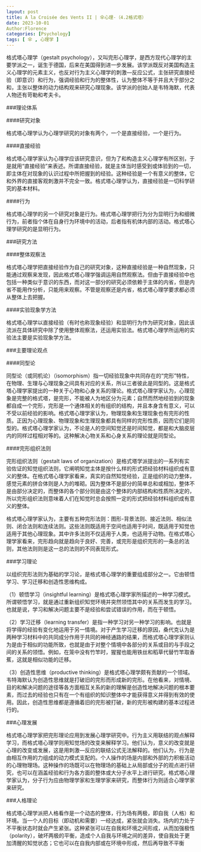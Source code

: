 ```yaml
---
layout: post
title: A la Croisée des Vents II | 伞心理-（4.2格式塔）
date: 2023-10-01
Author:Florence
categories: [Psychology]
tags: [ 伞 , 心理学 ]
---
```


格式塔心理学（gestalt psychology），又叫完形心理学，是西方现代心理学的主要学派之一，诞生于德国，后来在美国得到进一步发展。该学派既反对美国构造主义心理学的元素主义，也反对行为主义心理学的刺激—反应公式，主张研究直接经验（即意识）和行为，强调经验和行为的整体性，认为整体不等于并且大于部分之和，主张以整体的动力结构观来研究心理现象。该学派的创始人是韦特海默，代表人物还有苛勒和考夫卡。

###理论体系

####研究对象

格式塔心理学认为心理学研究的对象有两个，一个是直接经验，一个是行为。

####直接经验

格式塔心理学家认为心理学应该研究意识，但为了和构造主义心理学有所区别，于是就用“直接经验”来表述。所谓直接经验，就是主体当时感受到或体验到的一切，即主体在对现象的认识过程中所把握到的经验。这种经验是一个有意义的整体，它和外界的直接客观刺激并不完全一致。格式塔心理学认为，直接经验是一切科学研究的基本材料。

####行为

格式塔心理学的另一个研究对象是行为。格式塔心理学把行为分为显明行为和细微行为，前者指个体在自身行为环境中的活动，后者指有机体内部的活动。格式塔心理学研究的是显明行为。

###研究方法

####整体观察法

格式塔心理学把直接经验作为自己的研究对象，这种直接经验是一种自然现象，只能通过观察来发现，因此格式塔心理学强调运用自然观察法。但由于直接经验中也包括一种类似于意识的东西，而对这一部分的研究必须依赖于主体的内省，但是内省不能用作分析，只能用来观察。不管是观察还是内省，格式塔心理学要求都必须从整体上去把握。

####实验现象学方法

格式塔心理学以直接经验（有时也称现象经验）和显明行为作为研究对象，因此该流派在具体研究中除了使用整体观察法，还运用实验法。格式塔心理学所运用的实验法主要是实验现象学方法。

###主要理论观点

####同型论

同型论（或同机论）（isomorphism）指一切经验现象中共同存在的“完形”特性，在物理、生理与心理现象之间具有对应的关系，所以三者彼此是同型的。这是格式塔心理学家提出的一种关于心物和心身关系的理论。格式塔心理学家认为，心理现象是完整的格式塔，是完形，不能被人为地区分为元素；自然而然地经验到的现象都自成一个完形，完形是一个通体相关的有组织的结构，并且本身含有意义，可以不受以前经验的影响。格式塔心理学家认为，物理现象和生理现象也有完形的性质。正因为心理现象、物理现象和生理现象都具有同样的完形性质，因而它们是同型的。格式塔心理学家认为，不论是人的空间知觉还是时间知觉，都是和大脑皮层内的同样过程相对等的。这种解决心物关系和心身关系的理论就是同型论。

####完形组织法则

完形组织法则（gestalt laws of organization）是格式塔学派提出的一系列有实验佐证的知觉组织法则，它阐明知觉主体是按什么样的形式把经验材料组织成有意义的整体。在格式塔心理学家看来，真实的自然知觉经验，正是组织的动力整体，感觉元素的拼合体则是人为的堆砌。因为整体不是部分的简单总和或相加，整体不是由部分决定的，而整体的各个部分则是由这个整体的内部结构和性质所决定的，所以完形组织法则意味着人们在知觉时总会按照一定的形式把经验材料组织成有意义的整体。

格式塔心理学家认为，主要有五种完形法则：图形-背景法则、接近法则、相似法则、闭合法则和连续法则。这些法则既适用于空间也适用于时间，既适用于知觉也适用于其他心理现象。其中许多法则不仅适用于人类，也适用于动物。在格式塔心理学家看来，完形趋向就是趋向于良好、完善，或完形是组织完形的一条总的法则，其他法则则是这一总的法则的不同表现形式。

###学习理论

以组织完形法则为基础的学习论，是格式塔心理学的重要组成部分之一。它由顿悟学习、学习迁移和创造性思维构成。

（1）顿悟学习（insightful learning）是格式塔心理学家所描述的一种学习模式。所谓顿悟学习，就是通过重新组织知觉环境并突然领悟其中的关系而发生的学习。也就是说，学习和解决问题主要不是经验和尝试错误的作用，而在于顿悟。

（2）学习迁移（learning transfer）是指一种学习对另一种学习的影响。也就是将学得的经验有变化地运用于另一情境。对于产生学习迁移的原因，桑代克认为是两种学习材料中的共同成分作用于共同的神经通路的结果，而格式塔心理学家则认为是由于相似的功能所致，也就是由于对整个情境中各部分的关系或目的与手段之间的关系的领悟。例如，在笼中没有竹竿时，猩猩也能用铁丝和稻草代替竹竿取香蕉，这就是相似功能的迁移。

（3）创造性思维（productive thinking）是格式塔心理学颇有贡献的一个领域。韦特海默认为创造性思维就是打破旧的完形而形成新的完形。在他看来，对情境、目的和解决问题的途径等各方面相互关系的新的理解是创造性地解决问题的根本要素，而过去的经验也只有在一个有组织的知识整体中才能获得意义并得到有效的使用。因此，创造性思维都是遵循着旧的完形被打破，新的完形被构建的基本过程进行的。

###心理发展

格式塔心理学家把完形理论应用到发展心理学研究中。行为主义用联结的观点解释学习，而格式塔心理学则用知觉场的改变来解释学习。他们认为，意义的改变就是心理的改变或发展，这是用刺激—反应的联结公式无法解释的。他们认为，行为是由相互作用的力组成的动力模式支配的。个人操作的场是内部和外部的力积极活动的心理物理场。这种操作的场既可以在物理场的基础上从局部或分子的观点进行研究，也可以在涵盖经验和行为各方面的整体或大分子水平上进行研究。格式塔心理学家认为，分子行为应由物理学家和生理学家来研究，而整体行为则适合心理学家来研究。

###人格理论

格式塔心理学派把人格看作是一个动态的整体，行为场有两极，即自我（人格）和环境。当一个人的目标（即动机和需要）一经达成，紧张就会消失。场内的力处于不平衡状态时就会产生紧张。这种紧张可以在自我和环境之间形成，从而加强极性（polarity），破坏两极的平衡，造成个人自我与环境之间的差异，使自我处于更加清醒的知觉状态；它也可以在自我内部或在环境中形成，然后再导致不平衡
